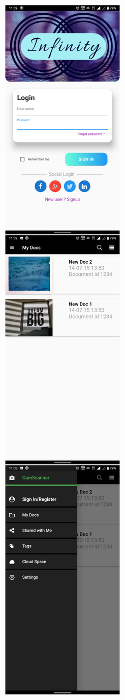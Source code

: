 
<img src="images/ss1.png " width="360" height="720">

<img src="images/ss2.png " width="360" height="720">

<img src="images/ss3.png " width="360" height="720">



